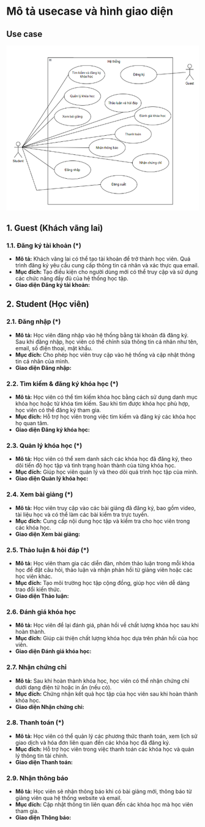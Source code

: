 # Mô tả usecase và hình giao diện

## Use case
![Sơ đồ Use Case](images/usecase_diagram.png)

## 1. Guest (Khách vãng lai)

### 1.1. Đăng ký tài khoản (\*)

- **Mô tả:** Khách vãng lai có thể tạo tài khoản để trở thành học viên. Quá trình đăng ký yêu cầu cung cấp thông tin cá nhân và xác thực qua email.
- **Mục đích:** Tạo điều kiện cho người dùng mới có thể truy cập và sử dụng các chức năng đầy đủ của hệ thống học tập.
- **Giao diện Đăng ký tài khoản:**


## 2. Student (Học viên)

### 2.1. Đăng nhập (\*)

- **Mô tả:** Học viên đăng nhập vào hệ thống bằng tài khoản đã đăng ký. Sau khi đăng nhập, học viên có thể chỉnh sửa thông tin cá nhân như tên, email, số điện thoại, mật khẩu.
- **Mục đích:** Cho phép học viên truy cập vào hệ thống và cập nhật thông tin cá nhân của mình.
- **Giao diện Đăng nhập:**


### 2.2. Tìm kiếm & đăng ký khóa học (\*)

- **Mô tả:** Học viên có thể tìm kiếm khóa học bằng cách sử dụng danh mục khóa học hoặc từ khóa tìm kiếm. Sau khi tìm được khóa học phù hợp, học viên có thể đăng ký tham gia.
- **Mục đích:** Hỗ trợ học viên trong việc tìm kiếm và đăng ký các khóa học họ quan tâm.
- **Giao diện Đăng ký khóa học:**

### 2.3. Quản lý khóa học (\*)

- **Mô tả:** Học viên có thể xem danh sách các khóa học đã đăng ký, theo dõi tiến độ học tập và tình trạng hoàn thành của từng khóa học.
- **Mục đích:** Giúp học viên quản lý và theo dõi quá trình học tập của mình.
- **Giao diện Quản lý khóa học:**

### 2.4. Xem bài giảng (\*)

- **Mô tả:** Học viên truy cập vào các bài giảng đã đăng ký, bao gồm video, tài liệu học và có thể làm các bài kiểm tra trực tuyến.
- **Mục đích:** Cung cấp nội dung học tập và kiểm tra cho học viên trong các khóa học.
- **Giao diện Xem bài giảng:**

### 2.5. Thảo luận & hỏi đáp (\*)

- **Mô tả:** Học viên tham gia các diễn đàn, nhóm thảo luận trong mỗi khóa học để đặt câu hỏi, thảo luận và nhận phản hồi từ giảng viên hoặc các học viên khác.
- **Mục đích:** Tạo môi trường học tập cộng đồng, giúp học viên dễ dàng trao đổi kiến thức.
- **Giao diện Thảo luận:**

### 2.6. Đánh giá khóa học

- **Mô tả:** Học viên để lại đánh giá, phản hồi về chất lượng khóa học sau khi hoàn thành.
- **Mục đích:** Giúp cải thiện chất lượng khóa học dựa trên phản hồi của học viên.
- **Giao diện Đánh giá khóa học:**

### 2.7. Nhận chứng chỉ

- **Mô tả:** Sau khi hoàn thành khóa học, học viên có thể nhận chứng chỉ dưới dạng điện tử hoặc in ấn (nếu có).
- **Mục đích:** Chứng nhận kết quả học tập của học viên sau khi hoàn thành khóa học.
- **Giao diện Nhận chứng chỉ:**

### 2.8. Thanh toán (\*)

- **Mô tả:** Học viên có thể quản lý các phương thức thanh toán, xem lịch sử giao dịch và hóa đơn liên quan đến các khóa học đã đăng ký.
- **Mục đích:** Hỗ trợ học viên trong việc thanh toán các khóa học và quản lý thông tin tài chính.
- **Giao diện Thanh toán:**

### 2.9. Nhận thông báo

- **Mô tả:** Học viên sẽ nhận thông báo khi có bài giảng mới, thông báo từ giảng viên qua hệ thống website và email.
- **Mục đích:** Cập nhật thông tin liên quan đến các khóa học mà học viên tham gia.
- **Giao diện Thông báo:**

